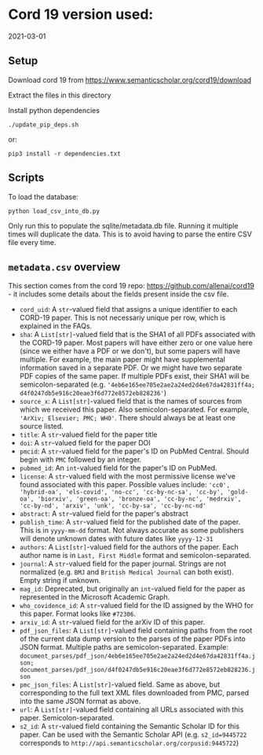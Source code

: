# Cord 19 version used:

2021-03-01

## Setup

Download cord 19 from https://www.semanticscholar.org/cord19/download

Extract the files in this directory

Install python dependencies

`./update_pip_deps.sh`

or:

`pip3 install -r dependencies.txt`

## Scripts

To load the database:

`python load_csv_into_db.py`

Only run this to populate the sqlite/metadata.db file. Running it multiple times will duplicate the data. This is to avoid having to parse the entire CSV file every time.

## `metadata.csv` overview

This section comes from the cord 19 repo: https://github.com/allenai/cord19 - it includes some details about the fields
present inside the csv file.

- `cord_uid`: A `str`-valued field that assigns a unique identifier to each CORD-19 paper. This is not necessariy unique per row, which is explained in the FAQs.
- `sha`: A `List[str]`-valued field that is the SHA1 of all PDFs associated with the CORD-19 paper. Most papers will have either zero or one value here (since we either have a PDF or we don't), but some papers will have multiple. For example, the main paper might have supplemental information saved in a separate PDF. Or we might have two separate PDF copies of the same paper. If multiple PDFs exist, their SHA1 will be semicolon-separated (e.g. `'4eb6e165ee705e2ae2a24ed2d4e67da42831ff4a; d4f0247db5e916c20eae3f6d772e8572eb828236'`)
- `source_x`: A `List[str]`-valued field that is the names of sources from which we received this paper. Also semicolon-separated. For example, `'ArXiv; Elsevier; PMC; WHO'`. There should always be at least one source listed.
- `title`: A `str`-valued field for the paper title
- `doi`: A `str`-valued field for the paper DOI
- `pmcid`: A `str`-valued field for the paper's ID on PubMed Central. Should begin with `PMC` followed by an integer.
- `pubmed_id`: An `int`-valued field for the paper's ID on PubMed.
- `license`: A `str`-valued field with the most permissive license we've found associated with this paper. Possible values include: `'cc0', 'hybrid-oa', 'els-covid', 'no-cc', 'cc-by-nc-sa', 'cc-by', 'gold-oa', 'biorxiv', 'green-oa', 'bronze-oa', 'cc-by-nc', 'medrxiv', 'cc-by-nd', 'arxiv', 'unk', 'cc-by-sa', 'cc-by-nc-nd'`
- `abstract`: A `str`-valued field for the paper's abstract
- `publish_time`: A `str`-valued field for the published date of the paper. This is in `yyyy-mm-dd` format. Not always accurate as some publishers will denote unknown dates with future dates like `yyyy-12-31`
- `authors`: A `List[str]`-valued field for the authors of the paper. Each author name is in `Last, First Middle` format and semicolon-separated.
- `journal`: A `str`-valued field for the paper journal. Strings are not normalized (e.g. `BMJ` and `British Medical Journal` can both exist). Empty string if unknown.
- `mag_id`: Deprecated, but originally an `int`-valued field for the paper as represented in the Microsoft Academic Graph.
- `who_covidence_id`: A `str`-valued field for the ID assigned by the WHO for this paper. Format looks like `#72306`.
- `arxiv_id`: A `str`-valued field for the arXiv ID of this paper.
- `pdf_json_files`: A `List[str]`-valued field containing paths from the root of the current data dump version to the parses of the paper PDFs into JSON format. Multiple paths are semicolon-separated. Example: `document_parses/pdf_json/4eb6e165ee705e2ae2a24ed2d4e67da42831ff4a.json; document_parses/pdf_json/d4f0247db5e916c20eae3f6d772e8572eb828236.json`
- `pmc_json_files`: A `List[str]`-valued field. Same as above, but corresponding to the full text XML files downloaded from PMC, parsed into the same JSON format as above.
- `url`: A `List[str]`-valued field containing all URLs associated with this paper. Semicolon-separated.
- `s2_id`: A `str`-valued field containing the Semantic Scholar ID for this paper. Can be used with the Semantic Scholar API (e.g. `s2_id=9445722` corresponds to `http://api.semanticscholar.org/corpusid:9445722`)
